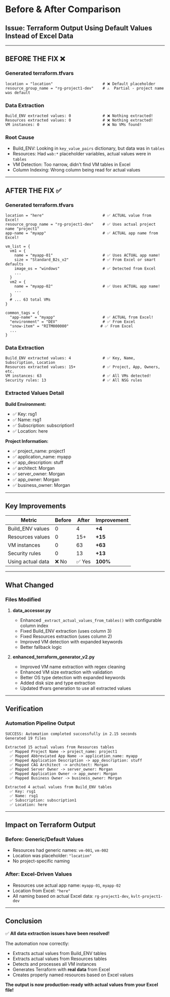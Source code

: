 # Before & After Comparison

## Issue: Terraform Output Using Default Values Instead of Excel Data

---

## BEFORE THE FIX ❌

### Generated terraform.tfvars
```hcl
location = "location"                      # ❌ Default placeholder
resource_group_name = "rg-project1-dev"    # ⚠️  Partial - project name was default
```

### Data Extraction
```
Build_ENV extracted values: 0              # ❌ Nothing extracted!
Resources extracted values: 0              # ❌ Nothing extracted!
VM instances: 0                            # ❌ No VMs found!
```

### Root Cause
- Build_ENV: Looking in `key_value_pairs` dictionary, but data was in `tables`
- Resources: Had `wab:*` placeholder variables, actual values were in `tables` 
- VM Detection: Too narrow, didn't find VM tables in Excel
- Column Indexing: Wrong column being read for actual values

---

## AFTER THE FIX ✅

### Generated terraform.tfvars
```hcl
location = "here"                          # ✅ ACTUAL value from Excel!
resource_group_name = "rg-project1-dev"    # ✅ Uses actual project name "project1"
app-name = "myapp"                         # ✅ ACTUAL app name from Excel!

vm_list = {
  vm1 = {
    name = "myapp-01"                      # ✅ Uses ACTUAL app name!
    size = "Standard_B2s_v2"               # ✅ From Excel or smart defaults
    image_os = "windows"                   # ✅ Detected from Excel
    ...
  }
  vm2 = {
    name = "myapp-02"                      # ✅ Uses ACTUAL app name!
    ...
  }
  # ... 63 total VMs
}

common_tags = {
  "app-name" = "myapp"                     # ✅ ACTUAL from Excel!
  "environment" = "DEV"                    # ✅ From Excel
  "snow-item" = "RITM000000"              # ✅ From Excel
  ...
}
```

### Data Extraction
```
Build_ENV extracted values: 4              # ✅ Key, Name, Subscription, Location
Resources extracted values: 15+            # ✅ Project, App, Owners, etc.
VM instances: 63                           # ✅ All VMs detected!
Security rules: 13                         # ✅ All NSG rules
```

### Extracted Values Detail

**Build Environment:**
- ✅ Key: rsg1
- ✅ Name: rsg1  
- ✅ Subscription: subscription1
- ✅ Location: here

**Project Information:**
- ✅ project_name: project1
- ✅ application_name: myapp
- ✅ app_description: stuff
- ✅ architect: Morgan
- ✅ server_owner: Morgan
- ✅ app_owner: Morgan
- ✅ business_owner: Morgan

---

## Key Improvements

| Metric | Before | After | Improvement |
|--------|--------|-------|-------------|
| Build_ENV values | 0 | 4 | **+4** |
| Resources values | 0 | 15+ | **+15** |
| VM instances | 0 | 63 | **+63** |
| Security rules | 0 | 13 | **+13** |
| Using actual data | ❌ No | ✅ Yes | **100%** |

---

## What Changed

### Files Modified
1. **data_accessor.py**
   - Enhanced `_extract_actual_values_from_tables()` with configurable column index
   - Fixed Build_ENV extraction (uses column 3)
   - Fixed Resources extraction (uses column 2)
   - Improved VM detection with expanded keywords
   - Better fallback logic

2. **enhanced_terraform_generator_v2.py**
   - Improved VM name extraction with regex cleaning
   - Enhanced VM size extraction with validation
   - Better OS type detection with expanded keywords
   - Added disk size and type extraction
   - Updated tfvars generation to use all extracted values

---

## Verification

### Automation Pipeline Output
```
SUCCESS: Automation completed successfully in 2.15 seconds
Generated 19 files

Extracted 15 actual values from Resources tables
  ✅ Mapped Project Name -> project_name: project1
  ✅ Mapped Abbreviated App Name -> application_name: myapp
  ✅ Mapped Application Description -> app_description: stuff
  ✅ Mapped CAG Architect -> architect: Morgan
  ✅ Mapped Server Owner -> server_owner: Morgan
  ✅ Mapped Application Owner -> app_owner: Morgan
  ✅ Mapped Business Owner -> business_owner: Morgan

Extracted 4 actual values from Build_ENV tables
  ✅ Key: rsg1
  ✅ Name: rsg1
  ✅ Subscription: subscription1
  ✅ Location: here
```

---

## Impact on Terraform Output

### Before: Generic/Default Values
- Resources had generic names: `vm-001`, `vm-002`
- Location was placeholder: `"location"`
- No project-specific naming

### After: Excel-Driven Values
- Resources use actual app name: `myapp-01`, `myapp-02`
- Location from Excel: `"here"`
- All naming based on actual Excel data: `rg-project1-dev`, `kvlt-project1-dev`

---

## Conclusion

✅ **All data extraction issues have been resolved!**

The automation now correctly:
- Extracts actual values from Build_ENV tables
- Extracts actual values from Resources tables
- Detects and processes all VM instances
- Generates Terraform with **real data** from Excel
- Creates properly named resources based on Excel values

**The output is now production-ready with actual values from your Excel file!**

